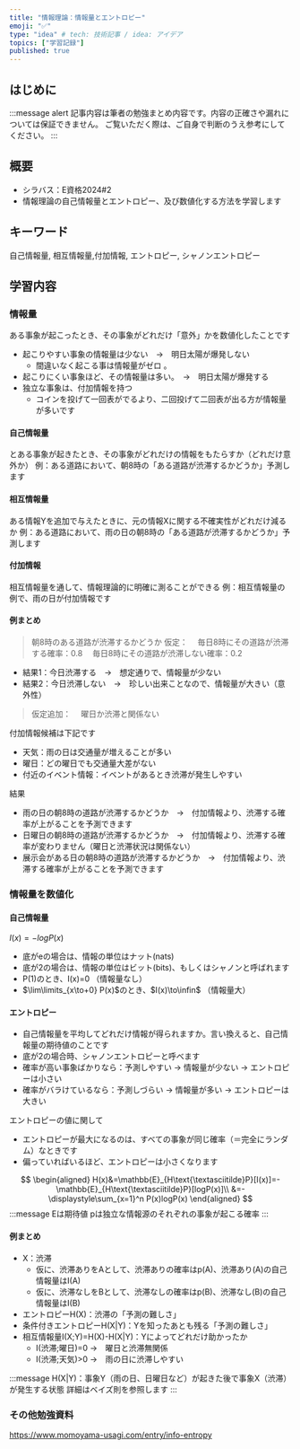 ```yaml
---
title: "情報理論：情報量とエントロピー"
emoji: "✅"
type: "idea" # tech: 技術記事 / idea: アイデア
topics: ["学習記録"]
published: true
---
```

## はじめに
:::message alert
記事内容は筆者の勉強まとめ内容です。内容の正確さや漏れについては保証できません。
ご覧いただく際は、ご自身で判断のうえ参考にしてください。
:::


## 概要
- シラバス：E資格2024#2
- 情報理論の自己情報量とエントロピー、及び数値化する方法を学習します

## キーワード
自己情報量, 相互情報量,付加情報, エントロピー, 
シャノンエントロピー
## 学習内容

### 情報量
ある事象が起こったとき、その事象がどれだけ「意外」かを数値化したことです

- 起こりやすい事象の情報量は少ない　→　明日太陽が爆発しない
    - 間違いなく起こる事は情報量がゼロ 。
- 起こりにくい事象ほど、その情報量は多い。　→　明日太陽が爆発する
- 独立な事象は、付加情報を持つ
    - コインを投げて一回表がでるより、二回投げて二回表が出る方が情報量が多いです

#### 自己情報量
とある事象が起きたとき、その事象がどれだけの情報をもたらすか（どれだけ意外か）
例：ある道路において、朝8時の「ある道路が渋滞するかどうか」予測します

#### 相互情報量
ある情報Yを追加で与えたときに、元の情報Xに関する不確実性がどれだけ減るか
例：ある道路において、雨の日の朝8時の「ある道路が渋滞するかどうか」予測します

#### 付加情報
相互情報量を通して、情報理論的に明確に測ることができる
例：相互情報量の例で、雨の日が付加情報です

#### 例まとめ
> 朝8時のある道路が渋滞するかどうか
> 仮定：
> 　毎日8時にその道路が渋滞する確率：0.8
> 　毎日8時にその道路が渋滞しない確率：0.2

- 結果1：今日渋滞する　→　想定通りで、情報量が少ない
- 結果2：今日渋滞しない　→　珍しい出来ことなので、情報量が大きい（意外性）

> 仮定追加：
> 　曜日か渋滞と関係ない

付加情報候補は下記です
- 天気：雨の日は交通量が増えることが多い
- 曜日：どの曜日でも交通量大差がない
- 付近のイベント情報：イベントがあるとき渋滞が発生しやすい

結果
- 雨の日の朝8時の道路が渋滞するかどうか　→　付加情報より、渋滞する確率が上がることを予測できます
- 日曜日の朝8時の道路が渋滞するかどうか　→　付加情報より、渋滞する確率が変わりません（曜日と渋滞状況は関係ない）
- 展示会がある日の朝8時の道路が渋滞するかどうか　→　付加情報より、渋滞する確率が上がることを予測できます


### 情報量を数値化
#### 自己情報量
$I(x)=-logP(x)$

- 底がeの場合は、情報の単位はナット(nats)
- 底が2の場合は、情報の単位はビット(bits)、もしくはシャノンと呼ばれます
- P(1)のとき、I(x)=0 （情報量なし）
- $\lim\limits_{x\to+0} P(x)$のとき、$I(x)\to\infin$ （情報量大）

#### エントロピー
- 自己情報量を平均してどれだけ情報が得られますか。言い換えると、自己情報量の期待値のことです
- 底が2の場合時、シャノンエントロピーと呼べます
- 確率が高い事象ばかりなら：予測しやすい → 情報量が少ない → エントロピーは小さい
- 確率がバラけているなら：予測しづらい → 情報量が多い → エントロピーは大きい

エントロピーの値に関して
- エントロピーが最大になるのは、すべての事象が同じ確率（＝完全にランダム）なときです
- 偏っていればいるほど、エントロピーは小さくなります


$$
\begin{aligned}
H(x)&=\mathbb{E}_{H\text{\textasciitilde}P}[I(x)]=-\mathbb{E}_{H\text{\textasciitilde}P}[logP(x)]\\
&=-\displaystyle\sum_{x=1}^n P(x)logP(x)
\end{aligned}
$$
:::message
Eは期待値
pは独立な情報源のそれぞれの事象が起こる確率
:::

#### 例まとめ
- X：渋滞
    - 仮に、渋滞ありをAとして、渋滞ありの確率はp(A)、渋滞あり(A)の自己情報量はI(A)
    - 仮に、渋滞なしをBとして、渋滞なしの確率はp(B)、渋滞なし(B)の自己情報量はI(B)
- エントロピーH(X)：渋滞の「予測の難しさ」
- 条件付きエントロピーH(X|Y)：Yを知ったあとも残る「予測の難しさ」
- 相互情報量I(X;Y)=H(X)-H(X|Y)：Yによってどれだけ助かったか
    - I(渋滞;曜日)=0 →　曜日と渋滞無関係
    - I(渋滞;天気)>0 →　雨の日に渋滞しやすい

:::message
H(X|Y)：事象Y（雨の日、日曜日など）が起きた後で事象X（渋滞）が発生する状態
詳細はベイズ則を参照します
:::

### その他勉強資料
https://www.momoyama-usagi.com/entry/info-entropy